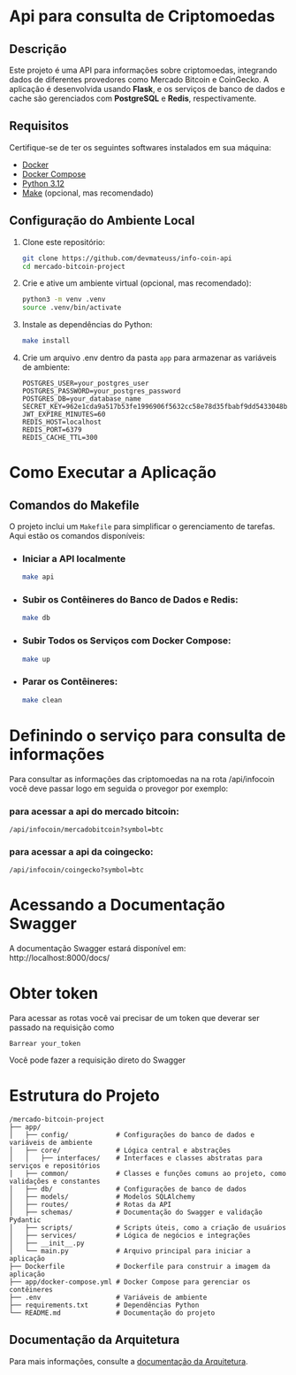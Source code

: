 # Api para consulta de Criptomoedas

## Descrição

Este projeto é uma API para informações sobre criptomoedas, integrando dados de diferentes provedores como Mercado Bitcoin e CoinGecko. A aplicação é desenvolvida usando **Flask**, e os serviços de banco de dados e cache são gerenciados com **PostgreSQL** e **Redis**, respectivamente.

## Requisitos

Certifique-se de ter os seguintes softwares instalados em sua máquina:

- [Docker](https://www.docker.com/)
- [Docker Compose](https://docs.docker.com/compose/)
- [Python 3.12](https://www.python.org/)
- [Make](https://www.gnu.org/software/make/) (opcional, mas recomendado)

## Configuração do Ambiente Local

1. Clone este repositório:

   ```bash
   git clone https://github.com/devmateuss/info-coin-api
   cd mercado-bitcoin-project

2. Crie e ative um ambiente virtual (opcional, mas recomendado):

   ```bash
   python3 -m venv .venv
   source .venv/bin/activate

3. Instale as dependências do Python:
    ```bash
    make install

4. Crie um arquivo .env dentro da pasta `app` para armazenar as variáveis de ambiente:
    ```env
    POSTGRES_USER=your_postgres_user
    POSTGRES_PASSWORD=your_postgres_password
    POSTGRES_DB=your_database_name
    SECRET_KEY=962e1cda9a517b53fe1996906f5632cc58e78d35fbabf9dd5433048bf00fa307
    JWT_EXPIRE_MINUTES=60
    REDIS_HOST=localhost
    REDIS_PORT=6379
    REDIS_CACHE_TTL=300

# Como Executar a Aplicação
## Comandos do Makefile
O projeto inclui um `Makefile` para simplificar o gerenciamento de tarefas. Aqui estão os comandos disponíveis:

- ### Iniciar a API localmente
    ```bash
    make api
    
- ### Subir os Contêineres do Banco de Dados e Redis:
    ```bash
    make db

- ### Subir Todos os Serviços com Docker Compose:
    ```bash
    make up

- ### Parar os Contêineres:
    ```bash
    make clean

# Definindo o serviço para consulta de informações
Para consultar as informações das criptomoedas na na rota /api/infocoin você deve passar logo em seguida o provegor por exemplo:
### para acessar a api do mercado bitcoin:
```
/api/infocoin/mercadobitcoin?symbol=btc
```

### para acessar a api da coingecko:
```
/api/infocoin/coingecko?symbol=btc
```

# Acessando a Documentação Swagger
A documentação Swagger estará disponível em:
http://localhost:8000/docs/

# Obter token
Para acessar as rotas você vai precisar de um token que deverar ser passado na requisição como


    Barrear your_token

Você pode fazer a requisição direto do Swagger


# Estrutura do Projeto
```
/mercado-bitcoin-project
├── app/
│   ├── config/            # Configurações do banco de dados e variáveis de ambiente
│   ├── core/              # Lógica central e abstrações
│   │   ├── interfaces/    # Interfaces e classes abstratas para serviços e repositórios
│   ├── common/            # Classes e funções comuns ao projeto, como validações e constantes
│   ├── db/                # Configurações de banco de dados
│   ├── models/            # Modelos SQLAlchemy
│   ├── routes/            # Rotas da API
│   ├── schemas/           # Documentação do Swagger e validação Pydantic
│   ├── scripts/           # Scripts úteis, como a criação de usuários
│   ├── services/          # Lógica de negócios e integrações
│   ├── __init__.py
│   └── main.py            # Arquivo principal para iniciar a aplicação
├── Dockerfile             # Dockerfile para construir a imagem da aplicação
├── app/docker-compose.yml # Docker Compose para gerenciar os contêineres
├── .env                   # Variáveis de ambiente
├── requirements.txt       # Dependências Python
└── README.md              # Documentação do projeto

```
## Documentação da Arquitetura
Para mais informações, consulte a [documentação da Arquitetura](docs/STRUCTURE.md).
